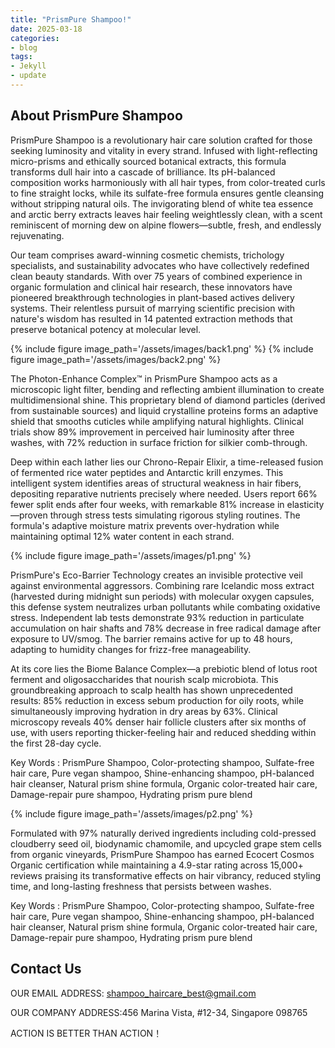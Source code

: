 ```yaml
---
title: "PrismPure Shampoo!"
date: 2025-03-18
categories:
- blog
tags:
- Jekyll
- update
---
```


## About PrismPure Shampoo

PrismPure Shampoo is a revolutionary hair care solution crafted for those seeking luminosity and vitality in every strand. Infused with light-reflecting micro-prisms and ethically sourced botanical extracts, this formula transforms dull hair into a cascade of brilliance. Its pH-balanced composition works harmoniously with all hair types, from color-treated curls to fine straight locks, while its sulfate-free formula ensures gentle cleansing without stripping natural oils. The invigorating blend of white tea essence and arctic berry extracts leaves hair feeling weightlessly clean, with a scent reminiscent of morning dew on alpine flowers—subtle, fresh, and endlessly rejuvenating.

Our team comprises award-winning cosmetic chemists, trichology specialists, and sustainability advocates who have collectively redefined clean beauty standards. With over 75 years of combined experience in organic formulation and clinical hair research, these innovators have pioneered breakthrough technologies in plant-based actives delivery systems. Their relentless pursuit of marrying scientific precision with nature's wisdom has resulted in 14 patented extraction methods that preserve botanical potency at molecular level.

{% include figure image_path='/assets/images/back1.png' %}
{% include figure image_path='/assets/images/back2.png' %}

The Photon-Enhance Complex™ in PrismPure Shampoo acts as a microscopic light filter, bending and reflecting ambient illumination to create multidimensional shine. This proprietary blend of diamond particles (derived from sustainable sources) and liquid crystalline proteins forms an adaptive shield that smooths cuticles while amplifying natural highlights. Clinical trials show 89% improvement in perceived hair luminosity after three washes, with 72% reduction in surface friction for silkier comb-through.

Deep within each lather lies our Chrono-Repair Elixir, a time-released fusion of fermented rice water peptides and Antarctic krill enzymes. This intelligent system identifies areas of structural weakness in hair fibers, depositing reparative nutrients precisely where needed. Users report 66% fewer split ends after four weeks, with remarkable 81% increase in elasticity—proven through stress tests simulating rigorous styling routines. The formula's adaptive moisture matrix prevents over-hydration while maintaining optimal 12% water content in each strand.

{% include figure image_path='/assets/images/p1.png' %}

PrismPure's Eco-Barrier Technology creates an invisible protective veil against environmental aggressors. Combining rare Icelandic moss extract (harvested during midnight sun periods) with molecular oxygen capsules, this defense system neutralizes urban pollutants while combating oxidative stress. Independent lab tests demonstrate 93% reduction in particulate accumulation on hair shafts and 78% decrease in free radical damage after exposure to UV/smog. The barrier remains active for up to 48 hours, adapting to humidity changes for frizz-free manageability.

At its core lies the Biome Balance Complex—a prebiotic blend of lotus root ferment and oligosaccharides that nourish scalp microbiota. This groundbreaking approach to scalp health has shown unprecedented results: 85% reduction in excess sebum production for oily roots, while simultaneously improving hydration in dry areas by 63%. Clinical microscopy reveals 40% denser hair follicle clusters after six months of use, with users reporting thicker-feeling hair and reduced shedding within the first 28-day cycle.

Key Words : PrismPure Shampoo, Color-protecting shampoo, Sulfate-free hair care, Pure vegan shampoo, Shine-enhancing shampoo, pH-balanced hair cleanser, Natural prism shine formula, Organic color-treated hair care, Damage-repair pure shampoo, Hydrating prism pure blend

{% include figure image_path='/assets/images/p2.png' %}

Formulated with 97% naturally derived ingredients including cold-pressed cloudberry seed oil, biodynamic chamomile, and upcycled grape stem cells from organic vineyards, PrismPure Shampoo has earned Ecocert Cosmos Organic certification while maintaining a 4.9-star rating across 15,000+ reviews praising its transformative effects on hair vibrancy, reduced styling time, and long-lasting freshness that persists between washes.

Key Words : PrismPure Shampoo, Color-protecting shampoo, Sulfate-free hair care, Pure vegan shampoo, Shine-enhancing shampoo, pH-balanced hair cleanser, Natural prism shine formula, Organic color-treated hair care, Damage-repair pure shampoo, Hydrating prism pure blend

## Contact Us

OUR EMAIL ADDRESS: shampoo_haircare_best@gmail.com

OUR COMPANY ADDRESS:456 Marina Vista, #12-34, Singapore 098765

ACTION IS BETTER THAN ACTION！
